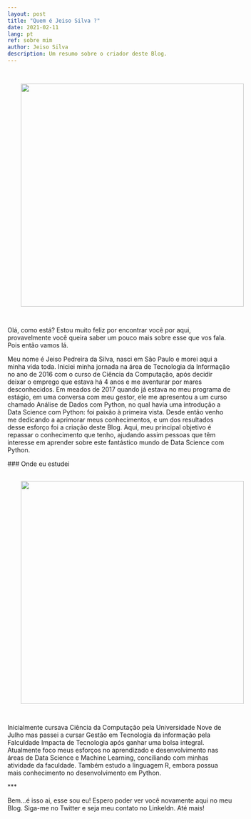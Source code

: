 ```yaml
---
layout: post
title: "Quem é Jeiso Silva ?"
date: 2021-02-11
lang: pt
ref: sobre mim
author: Jeiso Silva
description: Um resumo sobre o criador deste Blog.
---
```

<img   style="width:500px;margin:30px" src="../../../images/mr_bean.gif">
<p>Olá, como está? Estou muito feliz por encontrar você por aqui, 
provavelmente você queira saber um pouco mais sobre esse que vos fala. Pois então vamos lá.</p>
<p>Meu nome é Jeiso Pedreira da Silva, nasci em São Paulo e morei aqui a minha vida toda. Iniciei minha jornada na área de Tecnologia da Informação no ano de 2016 com o curso de Ciência da Computação, após decidir deixar o emprego que estava há 4 anos e me aventurar por mares desconhecidos. Em meados de 2017 quando já estava no meu programa de estágio, em uma conversa com meu gestor, ele me apresentou a um curso chamado Análise de Dados com Python, no qual havia uma introdução a Data Science com Python: foi paixão à primeira vista. Desde então venho me dedicando a aprimorar meus conhecimentos, e um dos resultados desse esforço foi a criação deste Blog. Aqui, meu principal objetivo é repassar o conhecimento que tenho, ajudando assim pessoas que têm interesse em aprender sobre este fantástico mundo de Data Science com Python.</p>
### Onde eu estudei<br>
<img  style="width:500px;margin:30px" src="../../../images/harry_potter.gif">
<p>Inicialmente cursava Ciência da Computação pela Universidade Nove de Julho mas passei a cursar Gestão em Tecnologia da informação pela Falculdade Impacta de Tecnologia após ganhar uma bolsa integral. Atualmente foco meus esforços no aprendizado e desenvolvimento nas áreas de Data Science e Machine Learning, conciliando com minhas atividade da faculdade. Também estudo a linguagem R, embora possua mais conhecimento no desenvolvimento em Python.</p>
***
<p>Bem…é isso ai, esse sou eu! Espero poder ver você novamente aqui no meu Blog. Siga-me no Twitter e seja meu contato no LinkeIdn. Até mais!</p>


